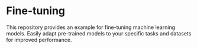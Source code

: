 # Fine-tuning
This repository provides an example for fine-tuning machine learning models.  Easily adapt pre-trained models to your specific tasks and datasets for improved performance. 
